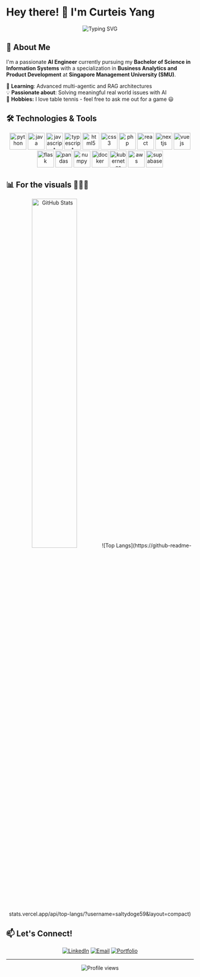 # Hey there! 👋 I'm Curteis Yang

<div align="center">
  <img src="https://readme-typing-svg.herokuapp.com?font=Fira+Code&size=24&duration=3000&pause=1000&color=00D4AA&center=true&vCenter=true&width=600&lines=Software+Engineer+%26+AI+Enthusiast" alt="Typing SVG" />
</div>

## 🚀 About Me

I'm a passionate **AI Engineer** currently pursuing my **Bachelor of Science in Information Systems** with a specialization in **Business Analytics and Product Development** at **Singapore Management University (SMU)**.

🌱 **Learning**: Advanced multi-agentic and RAG architectures  
💡 **Passionate about**: Solving meaningful real world issues with AI  
🏓 **Hobbies:** I love table tennis - feel free to ask me out for a game 😃


## 🛠️ Technologies & Tools

<div align="center">

<img src="https://cdn.jsdelivr.net/gh/devicons/devicon/icons/python/python-original.svg" height="45" alt="python" />
<img src="https://cdn.jsdelivr.net/gh/devicons/devicon@latest/icons/java/java-original-wordmark.svg" height="45" alt="java"/>
<img src="https://cdn.jsdelivr.net/gh/devicons/devicon/icons/javascript/javascript-original.svg" height="45" alt="javascript" />
<img src="https://cdn.jsdelivr.net/gh/devicons/devicon/icons/typescript/typescript-original.svg" height="45" alt="typescript" />
<img src="https://cdn.jsdelivr.net/gh/devicons/devicon/icons/html5/html5-original.svg" height="45" alt="html5" />
<img src="https://cdn.jsdelivr.net/gh/devicons/devicon/icons/css3/css3-original.svg" height="45" alt="css3" />
<img src="https://cdn.jsdelivr.net/gh/devicons/devicon/icons/php/php-original.svg" height="45" alt="php" />

<img src="https://cdn.jsdelivr.net/gh/devicons/devicon/icons/react/react-original.svg" height="45" alt="react" />
<img src="https://cdn.jsdelivr.net/gh/devicons/devicon/icons/nextjs/nextjs-original.svg" height="45" alt="nextjs" />
<img src="https://cdn.jsdelivr.net/gh/devicons/devicon/icons/vuejs/vuejs-original.svg" height="45" alt="vuejs" />
<img src="https://cdn.jsdelivr.net/gh/devicons/devicon/icons/flask/flask-original.svg" height="45" alt="flask" />

<img src="https://cdn.jsdelivr.net/gh/devicons/devicon/icons/pandas/pandas-original.svg" height="45" alt="pandas" />
<img src="https://cdn.jsdelivr.net/gh/devicons/devicon/icons/numpy/numpy-original.svg" height="45" alt="numpy" />

<img src="https://cdn.jsdelivr.net/gh/devicons/devicon/icons/docker/docker-original.svg" height="45" alt="docker" />
<img src="https://cdn.jsdelivr.net/gh/devicons/devicon/icons/kubernetes/kubernetes-plain.svg" height="45" alt="kubernetes" />
<img src="https://cdn.jsdelivr.net/gh/devicons/devicon@latest/icons/amazonwebservices/amazonwebservices-original-wordmark.svg" height="45" alt="aws"/>
<img src="https://cdn.jsdelivr.net/gh/devicons/devicon@latest/icons/supabase/supabase-original.svg" height="45" alt="supabase"/>


</div>

## 📊 For the visuals 🤣🤣🤣

<div align="center">
  
<img width="49%" src="https://github-readme-stats.vercel.app/api?username=saltydoge59&show_icons=true&theme=radical&hide_border=true&include_all_commits=true&count_private=true" alt="GitHub Stats" />
![Top Langs](https://github-readme-stats.vercel.app/api/top-langs/?username=saltydoge59&layout=compact)

</div>


## 📫 Let's Connect!

<div align="center">

[![LinkedIn](https://img.shields.io/badge/LinkedIn-0077B5?style=for-the-badge&logo=linkedin&logoColor=white)](https://linkedin.com/in/curteisyang)
[![Email](https://img.shields.io/badge/Email-D14836?style=for-the-badge&logo=gmail&logoColor=white)](mailto:curteisyang.2023@scis.smu.edu.sg)
[![Portfolio](https://img.shields.io/badge/Portfolio-FF5722?style=for-the-badge&logo=google-chrome&logoColor=white)](https://curteisyang.vercel.app)

</div>

---

<div align="center">
  <img src="https://komarev.com/ghpvc/?username=saltydoge59&color=blueviolet&style=flat-square&label=Profile+Views" alt="Profile views" />
  
</div>
